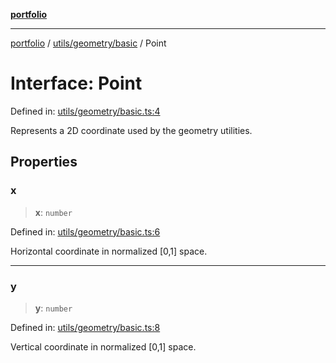 [**portfolio**](../../../../README.md)

***

[portfolio](../../../../modules.md) / [utils/geometry/basic](../README.md) / Point

# Interface: Point

Defined in: [utils/geometry/basic.ts:4](https://github.com/tnorlund/Portfolio/blob/aaec062aa4919a303c87e76dd7879fc5bd2bfa3b/portfolio/utils/geometry/basic.ts#L4)

Represents a 2D coordinate used by the geometry utilities.

## Properties

### x

> **x**: `number`

Defined in: [utils/geometry/basic.ts:6](https://github.com/tnorlund/Portfolio/blob/aaec062aa4919a303c87e76dd7879fc5bd2bfa3b/portfolio/utils/geometry/basic.ts#L6)

Horizontal coordinate in normalized [0,1] space.

***

### y

> **y**: `number`

Defined in: [utils/geometry/basic.ts:8](https://github.com/tnorlund/Portfolio/blob/aaec062aa4919a303c87e76dd7879fc5bd2bfa3b/portfolio/utils/geometry/basic.ts#L8)

Vertical coordinate in normalized [0,1] space.

